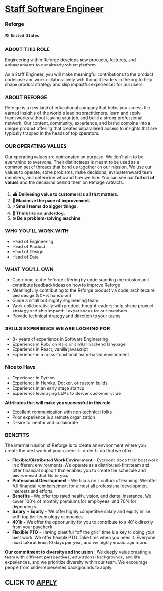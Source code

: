 # [Staff Software Engineer](https://www.remotewlb.com/apply/staff-software-engineer-79634)  
### Reforge  
#### `🌎 United States`  

### **ABOUT THIS ROLE**

Engineering within Reforge develops new products, features, and enhancements to our already robust platform.

As a Staff Engineer, you will make meaningful contributions to the product codebase and work collaboratively with thought leaders in the org to help shape product strategy and ship impactful experiences for our users.

###  **ABOUT REFORGE**

Reforge is a new kind of educational company that helps you access the earned insights of the world's leading practitioners, learn and apply frameworks without leaving your job, and build a strong professional network. Our content, community, experience, and brand combine into a unique product offering that creates unparalleled access to insights that are typically trapped in the heads of top operators.

###  **OUR OPERATING VALUES**

Our operating values are opinionated on purpose. We don’t aim to be everything to everyone. Their distinctness is meant to be used as a common set of threads that bond us together on our mission. We use our values to operate, solve problems, make decisions, evaluate/reward team members, and determine who and how we hire. You can see our **full set of values** and the decisions behind them on Reforge Artifacts.

  1. ⛴️ **Delivering value to customers is all that matters.**
  2. 🔂 **Maximize the pace of improvement.**
  3. ⚡️ **Small teams do bigger things.**
  4. 🧠 **Think like an underdog.**
  5. ⚙️ **Be a problem-solving machine.**

### WHO YOU'LL WORK WITH

  * Head of Engineering
  * Head of Product
  * Head of Design
  * Head of Data

### WHAT YOU'LL OWN

  * Contribute to the Reforge offering by understanding the mission and contribute feedback/ideas on how to improve Reforge
  * Meaningfully contributing to the Reforge product via code, architecture and design (50+% hands-on)
  * Guide a small but mighty engineering team
  * Work collaboratively with product thought leaders; help shape product strategy and ship impactful experiences for our members
  * Provide technical strategy and direction to your teams

### SKILLS EXPERIENCE WE ARE LOOKING FOR

  * 8+ years of experience in Software Engineering
  * Experience in Ruby on Rails or similar backend language
  * Experience in React, vanilla javascript
  * Experience in a cross-functional team-based environment 

### Nice to Have

  * Experience in Python
  * Experience in Heroku, Docker, or custom builds
  * Experience in an early stage startup
  * Experience leveraging LLMs to deliver customer value

 **Attributes that will make you successful in this role**

  * Excellent communication with non-technical folks
  * Prior experience in a remote organization
  * Desire to mentor and collaborate

###  **BENEFITS**

The internal mission of Reforge is to create an environment where you create the best work of your career. In order to do that we offer:

  *  **Flexible/Distributed Work Environment** \- Everyone does their best work in different environments. We operate as a distributed-first team and offer financial support that enables you to create the schedule and environment that fits to you.
  *  **Professional Development** \- We focus on a culture of learning. We offer full financial reimbursement for almost all professional development interests and efforts.
  *  **Benefits** \- We offer top rated health, vision, and dental insurance. We cover 100% of monthly premiums for employees, and 70% for dependents.
  *  **Salary + Equity** \- We offer highly competitive salary and equity inline with top tier technology companies.
  *  **401k -** We offer the opportunity for you to contribute to a 401k directly from your paycheck
  *  **Flexible PTO** \- Having plentiful “off the grid” time is a key to doing your best work. We offer flexible PTO. Take time when you need it. Everyone must take at least 10 days per year, and we highly encourage more.

 **Our commitment to diversity and inclusion** : We deeply value creating a team with different perspectives, educational backgrounds, and life experiences, and we prioritize diversity within our team. We encourage people from underrepresented backgrounds to apply.

  
## CLICK TO [APPLY](https://www.remotewlb.com/apply/staff-software-engineer-79634)

